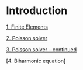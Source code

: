 # Introduction

[1. Finite Elements](http://nbviewer.jupyter.org/github/ratnania/IGA-Python/blob/main/lessons/Chapter1/01_introduction_fem.ipynb)

[2. Poisson solver](http://nbviewer.jupyter.org/github/ratnania/IGA-Python/blob/main/lessons/Chapter1/02_poisson.ipynb)

[3. Poisson solver - continued](http://nbviewer.jupyter.org/github/ratnania/IGA-Python/blob/main/lessons/Chapter1/03_poisson_continued.ipynb)

[4. Biharmonic equation]
